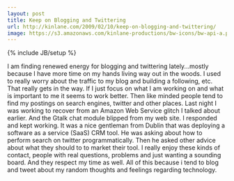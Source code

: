 ```yaml
---
layout: post
title: Keep on Blogging and Twittering
url: http://kinlane.com/2009/02/10/keep-on-blogging-and-twittering/
image: https://s3.amazonaws.com/kinlane-productions/bw-icons/bw-api-a.png
---
```

{% include JB/setup %}
I am finding renewed energy for blogging and twittering lately...mostly because I have more time on my hands living way out in the woods.
I used to really worry about the traffic to my blog and building a following, etc. That really gets in the way.
If I just focus on what I am working on and what is important to me it seems to work better. Then like minded people tend to find my postings on search engines, twitter and other places.
Last night I was working to recover from an Amazon Web Service glitch I talked about earlier. And the Gtalk chat module blipped from my web site. I responded and kept working.
It was a nice gentleman from Dublin that was deploying a software as a service (SaaS) CRM tool. He was asking about how to perform search on twitter programmatically. Then he asked other advice about what they should to to market their tool.
I really enjoy these kinds of contact, people with real questions, problems and just wanting a sounding board. And they respect my time as well.
All of this because i tend to blog and tweet about my random thoughts and feelings regarding technology.